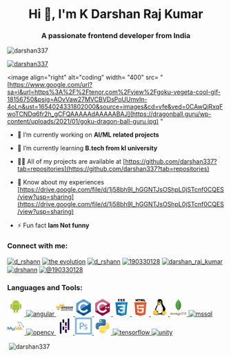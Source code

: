 <h1 align="center">Hi 👋, I'm K Darshan Raj Kumar</h1>
<h3 align="center">A passionate frontend developer from India</h3>

<p align="left"> <img src="https://komarev.com/ghpvc/?username=darshan337&label=Profile%20views&color=0e75b6&style=flat" alt="darshan337" /> </p>

<p align="left"> <a href="https://github.com/ryo-ma/github-profile-trophy"><img src="https://github-profile-trophy.vercel.app/?username=darshan337" alt="darshan337" /></a> </p>


<image align="right" alt="coding" width= "400" src= " [https://www.google.com/url?sa=i&url=https%3A%2F%2Ftenor.com%2Fview%2Fgoku-vegeta-cool-gif-18156750&psig=AOvVaw27MVCBVDsPoUUmvln-4oLn&ust=1654024331802000&source=images&cd=vfe&ved=0CAwQjRxqFwoTCNDq6fr2h_gCFQAAAAAdAAAAABAJ](https://dragonball.guru/wp-content/uploads/2021/01/goku-dragon-ball-guru.jpg) "
- 🔭 I’m currently working on **AI/ML related projects**

- 🌱 I’m currently learning **B.tech from kl university**

- 👨‍💻 All of my projects are available at [https://github.com/darshan337?tab=repositories](https://github.com/darshan337?tab=repositories)

- 📄 Know about my experiences [https://drive.google.com/file/d/1j58bh9I_hGGNTJsOShpL0jSTcnf0CQES/view?usp=sharing](https://drive.google.com/file/d/1j58bh9I_hGGNTJsOShpL0jSTcnf0CQES/view?usp=sharing)

- ⚡ Fun fact **Iam Not funny**

<h3 align="left">Connect with me:</h3>
<p align="left">
<a href="https://instagram.com/d_rshann" target="blank"><img align="center" src="https://raw.githubusercontent.com/rahuldkjain/github-profile-readme-generator/master/src/images/icons/Social/instagram.svg" alt="d_rshann" height="30" width="40" /></a>
<a href="https://www.youtube.com/c/the evolution" target="blank"><img align="center" src="https://raw.githubusercontent.com/rahuldkjain/github-profile-readme-generator/master/src/images/icons/Social/youtube.svg" alt="the evolution" height="30" width="40" /></a>
<a href="https://www.codechef.com/users/d_rshann" target="blank"><img align="center" src="https://cdn.jsdelivr.net/npm/simple-icons@3.1.0/icons/codechef.svg" alt="d_rshann" height="30" width="40" /></a>
<a href="https://www.hackerrank.com/190330128" target="blank"><img align="center" src="https://raw.githubusercontent.com/rahuldkjain/github-profile-readme-generator/master/src/images/icons/Social/hackerrank.svg" alt="190330128" height="30" width="40" /></a>
<a href="https://codeforces.com/profile/darshan_raj_kumar" target="blank"><img align="center" src="https://raw.githubusercontent.com/rahuldkjain/github-profile-readme-generator/master/src/images/icons/Social/codeforces.svg" alt="darshan_raj_kumar" height="30" width="40" /></a>
<a href="https://www.leetcode.com/drshann" target="blank"><img align="center" src="https://raw.githubusercontent.com/rahuldkjain/github-profile-readme-generator/master/src/images/icons/Social/leet-code.svg" alt="drshann" height="30" width="40" /></a>
<a href="https://www.hackerearth.com/@190330128" target="blank"><img align="center" src="https://raw.githubusercontent.com/rahuldkjain/github-profile-readme-generator/master/src/images/icons/Social/hackerearth.svg" alt="@190330128" height="30" width="40" /></a>
</p>

<h3 align="left">Languages and Tools:</h3>
<p align="left"> <a href="https://developer.android.com" target="_blank" rel="noreferrer"> <img src="https://raw.githubusercontent.com/devicons/devicon/master/icons/android/android-original-wordmark.svg" alt="android" width="40" height="40"/> </a> <a href="https://angular.io" target="_blank" rel="noreferrer"> <img src="https://angular.io/assets/images/logos/angular/angular.svg" alt="angular" width="40" height="40"/> </a> <a href="https://aws.amazon.com" target="_blank" rel="noreferrer"> <img src="https://raw.githubusercontent.com/devicons/devicon/master/icons/amazonwebservices/amazonwebservices-original-wordmark.svg" alt="aws" width="40" height="40"/> </a> <a href="https://www.cprogramming.com/" target="_blank" rel="noreferrer"> <img src="https://raw.githubusercontent.com/devicons/devicon/master/icons/c/c-original.svg" alt="c" width="40" height="40"/> </a> <a href="https://www.w3schools.com/cpp/" target="_blank" rel="noreferrer"> <img src="https://raw.githubusercontent.com/devicons/devicon/master/icons/cplusplus/cplusplus-original.svg" alt="cplusplus" width="40" height="40"/> </a> <a href="https://www.w3schools.com/css/" target="_blank" rel="noreferrer"> <img src="https://raw.githubusercontent.com/devicons/devicon/master/icons/css3/css3-original-wordmark.svg" alt="css3" width="40" height="40"/> </a> <a href="https://www.w3.org/html/" target="_blank" rel="noreferrer"> <img src="https://raw.githubusercontent.com/devicons/devicon/master/icons/html5/html5-original-wordmark.svg" alt="html5" width="40" height="40"/> </a> <a href="https://www.linux.org/" target="_blank" rel="noreferrer"> <img src="https://raw.githubusercontent.com/devicons/devicon/master/icons/linux/linux-original.svg" alt="linux" width="40" height="40"/> </a> <a href="https://www.mongodb.com/" target="_blank" rel="noreferrer"> <img src="https://raw.githubusercontent.com/devicons/devicon/master/icons/mongodb/mongodb-original-wordmark.svg" alt="mongodb" width="40" height="40"/> </a> <a href="https://www.microsoft.com/en-us/sql-server" target="_blank" rel="noreferrer"> <img src="https://www.svgrepo.com/show/303229/microsoft-sql-server-logo.svg" alt="mssql" width="40" height="40"/> </a> <a href="https://www.mysql.com/" target="_blank" rel="noreferrer"> <img src="https://raw.githubusercontent.com/devicons/devicon/master/icons/mysql/mysql-original-wordmark.svg" alt="mysql" width="40" height="40"/> </a> <a href="https://opencv.org/" target="_blank" rel="noreferrer"> <img src="https://www.vectorlogo.zone/logos/opencv/opencv-icon.svg" alt="opencv" width="40" height="40"/> </a> <a href="https://pandas.pydata.org/" target="_blank" rel="noreferrer"> <img src="https://raw.githubusercontent.com/devicons/devicon/2ae2a900d2f041da66e950e4d48052658d850630/icons/pandas/pandas-original.svg" alt="pandas" width="40" height="40"/> </a> <a href="https://www.photoshop.com/en" target="_blank" rel="noreferrer"> <img src="https://raw.githubusercontent.com/devicons/devicon/master/icons/photoshop/photoshop-line.svg" alt="photoshop" width="40" height="40"/> </a> <a href="https://www.python.org" target="_blank" rel="noreferrer"> <img src="https://raw.githubusercontent.com/devicons/devicon/master/icons/python/python-original.svg" alt="python" width="40" height="40"/> </a> <a href="https://www.tensorflow.org" target="_blank" rel="noreferrer"> <img src="https://www.vectorlogo.zone/logos/tensorflow/tensorflow-icon.svg" alt="tensorflow" width="40" height="40"/> </a> <a href="https://unity.com/" target="_blank" rel="noreferrer"> <img src="https://www.vectorlogo.zone/logos/unity3d/unity3d-icon.svg" alt="unity" width="40" height="40"/> </a> </p>

<p>&nbsp;<img align="center" src="https://github-readme-stats.vercel.app/api?username=darshan337&show_icons=true&locale=en" alt="darshan337" /></p>

